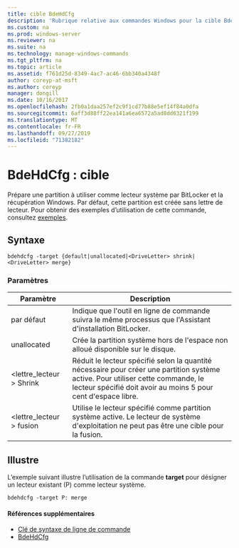 ```yaml
---
title: cible BdeHdCfg
description: 'Rubrique relative aux commandes Windows pour la cible BdeHdCfg : prépare une partition à utiliser comme lecteur système par BitLocker et la récupération Windows.'
ms.custom: na
ms.prod: windows-server
ms.reviewer: na
ms.suite: na
ms.technology: manage-windows-commands
ms.tgt_pltfrm: na
ms.topic: article
ms.assetid: f761d25d-8349-4ac7-ac46-6bb340a4348f
author: coreyp-at-msft
ms.author: coreyp
manager: dongill
ms.date: 10/16/2017
ms.openlocfilehash: 2fb0a1daa257ef2c9f1cd77b88e5ef14f84a0dfa
ms.sourcegitcommit: 6aff3d88ff22ea141a6ea6572a5ad8dd6321f199
ms.translationtype: MT
ms.contentlocale: fr-FR
ms.lasthandoff: 09/27/2019
ms.locfileid: "71382182"
---
```

# <a name="bdehdcfg-target"></a>BdeHdCfg : cible



Prépare une partition à utiliser comme lecteur système par BitLocker et la récupération Windows. Par défaut, cette partition est créée sans lettre de lecteur. Pour obtenir des exemples d’utilisation de cette commande, consultez [exemples](#BKMK_Examples).

## <a name="syntax"></a>Syntaxe

```
bdehdcfg -target {default|unallocated|<DriveLetter> shrink|<DriveLetter> merge}
```

### <a name="parameters"></a>Paramètres

|Paramètre|Description|
|---------|-----------|
|par défaut|Indique que l'outil en ligne de commande suivra le même processus que l'Assistant d'installation BitLocker.|
|unallocated|Crée la partition système hors de l'espace non alloué disponible sur le disque.|
|\<lettre_lecteur > Shrink|Réduit le lecteur spécifié selon la quantité nécessaire pour créer une partition système active. Pour utiliser cette commande, le lecteur spécifié doit avoir au moins 5 pour cent d'espace libre.|
|\<lettre_lecteur > fusion|Utilise le lecteur spécifié comme partition système active. Le lecteur de système d'exploitation ne peut pas être une cible pour la fusion.|

## <a name="BKMK_Examples"></a>Illustre

L’exemple suivant illustre l’utilisation de la commande **target** pour désigner un lecteur existant (P) comme lecteur système.
```
bdehdcfg -target P: merge
```

#### <a name="additional-references"></a>Références supplémentaires

-   [Clé de syntaxe de ligne de commande](command-line-syntax-key.md)
-   [BdeHdCfg](bdehdcfg.md)